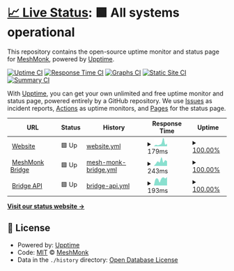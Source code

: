 # [📈 Live Status](https://status.meshmonk.com): <!--live status--> **🟩 All systems operational**

This repository contains the open-source uptime monitor and status page for [MeshMonk](https://meshmonk.com), powered by [Upptime](https://github.com/upptime/upptime).

[![Uptime CI](https://github.com/meshmonk/status/workflows/Uptime%20CI/badge.svg)](https://github.com/meshmonk/status/actions?query=workflow%3A%22Uptime+CI%22)
[![Response Time CI](https://github.com/meshmonk/status/workflows/Response%20Time%20CI/badge.svg)](https://github.com/meshmonk/status/actions?query=workflow%3A%22Response+Time+CI%22)
[![Graphs CI](https://github.com/meshmonk/status/workflows/Graphs%20CI/badge.svg)](https://github.com/meshmonk/status/actions?query=workflow%3A%22Graphs+CI%22)
[![Static Site CI](https://github.com/meshmonk/status/workflows/Static%20Site%20CI/badge.svg)](https://github.com/meshmonk/status/actions?query=workflow%3A%22Static+Site+CI%22)
[![Summary CI](https://github.com/meshmonk/status/workflows/Summary%20CI/badge.svg)](https://github.com/meshmonk/status/actions?query=workflow%3A%22Summary+CI%22)

With [Upptime](https://upptime.js.org), you can get your own unlimited and free uptime monitor and status page, powered entirely by a GitHub repository. We use [Issues](https://github.com/meshmonk/status/issues) as incident reports, [Actions](https://github.com/meshmonk/status/actions) as uptime monitors, and [Pages](https://status.meshmonk.com) for the status page.

<!--start: status pages-->
<!-- This summary is generated by Upptime (https://github.com/upptime/upptime) -->
<!-- Do not edit this manually, your changes will be overwritten -->
<!-- prettier-ignore -->
| URL | Status | History | Response Time | Uptime |
| --- | ------ | ------- | ------------- | ------ |
| <img alt="" src="https://icons.duckduckgo.com/ip3/meshmonk.com.ico" height="13"> [Website](https://meshmonk.com) | 🟩 Up | [website.yml](https://github.com/meshmonk/status/commits/HEAD/history/website.yml) | <details><summary><img alt="Response time graph" src="./graphs/website/response-time-week.png" height="20"> 179ms</summary><br><a href="https://status.meshmonk.com/history/website"><img alt="Response time 118" src="https://img.shields.io/endpoint?url=https%3A%2F%2Fraw.githubusercontent.com%2Fmeshmonk%2Fstatus%2FHEAD%2Fapi%2Fwebsite%2Fresponse-time.json"></a><br><a href="https://status.meshmonk.com/history/website"><img alt="24-hour response time 69" src="https://img.shields.io/endpoint?url=https%3A%2F%2Fraw.githubusercontent.com%2Fmeshmonk%2Fstatus%2FHEAD%2Fapi%2Fwebsite%2Fresponse-time-day.json"></a><br><a href="https://status.meshmonk.com/history/website"><img alt="7-day response time 179" src="https://img.shields.io/endpoint?url=https%3A%2F%2Fraw.githubusercontent.com%2Fmeshmonk%2Fstatus%2FHEAD%2Fapi%2Fwebsite%2Fresponse-time-week.json"></a><br><a href="https://status.meshmonk.com/history/website"><img alt="30-day response time 120" src="https://img.shields.io/endpoint?url=https%3A%2F%2Fraw.githubusercontent.com%2Fmeshmonk%2Fstatus%2FHEAD%2Fapi%2Fwebsite%2Fresponse-time-month.json"></a><br><a href="https://status.meshmonk.com/history/website"><img alt="1-year response time 118" src="https://img.shields.io/endpoint?url=https%3A%2F%2Fraw.githubusercontent.com%2Fmeshmonk%2Fstatus%2FHEAD%2Fapi%2Fwebsite%2Fresponse-time-year.json"></a></details> | <details><summary><a href="https://status.meshmonk.com/history/website">100.00%</a></summary><a href="https://status.meshmonk.com/history/website"><img alt="All-time uptime 100.00%" src="https://img.shields.io/endpoint?url=https%3A%2F%2Fraw.githubusercontent.com%2Fmeshmonk%2Fstatus%2FHEAD%2Fapi%2Fwebsite%2Fuptime.json"></a><br><a href="https://status.meshmonk.com/history/website"><img alt="24-hour uptime 100.00%" src="https://img.shields.io/endpoint?url=https%3A%2F%2Fraw.githubusercontent.com%2Fmeshmonk%2Fstatus%2FHEAD%2Fapi%2Fwebsite%2Fuptime-day.json"></a><br><a href="https://status.meshmonk.com/history/website"><img alt="7-day uptime 100.00%" src="https://img.shields.io/endpoint?url=https%3A%2F%2Fraw.githubusercontent.com%2Fmeshmonk%2Fstatus%2FHEAD%2Fapi%2Fwebsite%2Fuptime-week.json"></a><br><a href="https://status.meshmonk.com/history/website"><img alt="30-day uptime 100.00%" src="https://img.shields.io/endpoint?url=https%3A%2F%2Fraw.githubusercontent.com%2Fmeshmonk%2Fstatus%2FHEAD%2Fapi%2Fwebsite%2Fuptime-month.json"></a><br><a href="https://status.meshmonk.com/history/website"><img alt="1-year uptime 100.00%" src="https://img.shields.io/endpoint?url=https%3A%2F%2Fraw.githubusercontent.com%2Fmeshmonk%2Fstatus%2FHEAD%2Fapi%2Fwebsite%2Fuptime-year.json"></a></details>
| <img alt="" src="https://icons.duckduckgo.com/ip3/bridge.meshmonk.com.ico" height="13"> [MeshMonk Bridge](https://bridge.meshmonk.com) | 🟩 Up | [mesh-monk-bridge.yml](https://github.com/meshmonk/status/commits/HEAD/history/mesh-monk-bridge.yml) | <details><summary><img alt="Response time graph" src="./graphs/mesh-monk-bridge/response-time-week.png" height="20"> 243ms</summary><br><a href="https://status.meshmonk.com/history/mesh-monk-bridge"><img alt="Response time 232" src="https://img.shields.io/endpoint?url=https%3A%2F%2Fraw.githubusercontent.com%2Fmeshmonk%2Fstatus%2FHEAD%2Fapi%2Fmesh-monk-bridge%2Fresponse-time.json"></a><br><a href="https://status.meshmonk.com/history/mesh-monk-bridge"><img alt="24-hour response time 522" src="https://img.shields.io/endpoint?url=https%3A%2F%2Fraw.githubusercontent.com%2Fmeshmonk%2Fstatus%2FHEAD%2Fapi%2Fmesh-monk-bridge%2Fresponse-time-day.json"></a><br><a href="https://status.meshmonk.com/history/mesh-monk-bridge"><img alt="7-day response time 243" src="https://img.shields.io/endpoint?url=https%3A%2F%2Fraw.githubusercontent.com%2Fmeshmonk%2Fstatus%2FHEAD%2Fapi%2Fmesh-monk-bridge%2Fresponse-time-week.json"></a><br><a href="https://status.meshmonk.com/history/mesh-monk-bridge"><img alt="30-day response time 221" src="https://img.shields.io/endpoint?url=https%3A%2F%2Fraw.githubusercontent.com%2Fmeshmonk%2Fstatus%2FHEAD%2Fapi%2Fmesh-monk-bridge%2Fresponse-time-month.json"></a><br><a href="https://status.meshmonk.com/history/mesh-monk-bridge"><img alt="1-year response time 232" src="https://img.shields.io/endpoint?url=https%3A%2F%2Fraw.githubusercontent.com%2Fmeshmonk%2Fstatus%2FHEAD%2Fapi%2Fmesh-monk-bridge%2Fresponse-time-year.json"></a></details> | <details><summary><a href="https://status.meshmonk.com/history/mesh-monk-bridge">100.00%</a></summary><a href="https://status.meshmonk.com/history/mesh-monk-bridge"><img alt="All-time uptime 99.98%" src="https://img.shields.io/endpoint?url=https%3A%2F%2Fraw.githubusercontent.com%2Fmeshmonk%2Fstatus%2FHEAD%2Fapi%2Fmesh-monk-bridge%2Fuptime.json"></a><br><a href="https://status.meshmonk.com/history/mesh-monk-bridge"><img alt="24-hour uptime 100.00%" src="https://img.shields.io/endpoint?url=https%3A%2F%2Fraw.githubusercontent.com%2Fmeshmonk%2Fstatus%2FHEAD%2Fapi%2Fmesh-monk-bridge%2Fuptime-day.json"></a><br><a href="https://status.meshmonk.com/history/mesh-monk-bridge"><img alt="7-day uptime 100.00%" src="https://img.shields.io/endpoint?url=https%3A%2F%2Fraw.githubusercontent.com%2Fmeshmonk%2Fstatus%2FHEAD%2Fapi%2Fmesh-monk-bridge%2Fuptime-week.json"></a><br><a href="https://status.meshmonk.com/history/mesh-monk-bridge"><img alt="30-day uptime 100.00%" src="https://img.shields.io/endpoint?url=https%3A%2F%2Fraw.githubusercontent.com%2Fmeshmonk%2Fstatus%2FHEAD%2Fapi%2Fmesh-monk-bridge%2Fuptime-month.json"></a><br><a href="https://status.meshmonk.com/history/mesh-monk-bridge"><img alt="1-year uptime 99.98%" src="https://img.shields.io/endpoint?url=https%3A%2F%2Fraw.githubusercontent.com%2Fmeshmonk%2Fstatus%2FHEAD%2Fapi%2Fmesh-monk-bridge%2Fuptime-year.json"></a></details>
| <img alt="" src="https://icons.duckduckgo.com/ip3/api.meshmonk.com.ico" height="13"> [Bridge API](https://api.meshmonk.com/ping) | 🟩 Up | [bridge-api.yml](https://github.com/meshmonk/status/commits/HEAD/history/bridge-api.yml) | <details><summary><img alt="Response time graph" src="./graphs/bridge-api/response-time-week.png" height="20"> 193ms</summary><br><a href="https://status.meshmonk.com/history/bridge-api"><img alt="Response time 159" src="https://img.shields.io/endpoint?url=https%3A%2F%2Fraw.githubusercontent.com%2Fmeshmonk%2Fstatus%2FHEAD%2Fapi%2Fbridge-api%2Fresponse-time.json"></a><br><a href="https://status.meshmonk.com/history/bridge-api"><img alt="24-hour response time 212" src="https://img.shields.io/endpoint?url=https%3A%2F%2Fraw.githubusercontent.com%2Fmeshmonk%2Fstatus%2FHEAD%2Fapi%2Fbridge-api%2Fresponse-time-day.json"></a><br><a href="https://status.meshmonk.com/history/bridge-api"><img alt="7-day response time 193" src="https://img.shields.io/endpoint?url=https%3A%2F%2Fraw.githubusercontent.com%2Fmeshmonk%2Fstatus%2FHEAD%2Fapi%2Fbridge-api%2Fresponse-time-week.json"></a><br><a href="https://status.meshmonk.com/history/bridge-api"><img alt="30-day response time 173" src="https://img.shields.io/endpoint?url=https%3A%2F%2Fraw.githubusercontent.com%2Fmeshmonk%2Fstatus%2FHEAD%2Fapi%2Fbridge-api%2Fresponse-time-month.json"></a><br><a href="https://status.meshmonk.com/history/bridge-api"><img alt="1-year response time 159" src="https://img.shields.io/endpoint?url=https%3A%2F%2Fraw.githubusercontent.com%2Fmeshmonk%2Fstatus%2FHEAD%2Fapi%2Fbridge-api%2Fresponse-time-year.json"></a></details> | <details><summary><a href="https://status.meshmonk.com/history/bridge-api">100.00%</a></summary><a href="https://status.meshmonk.com/history/bridge-api"><img alt="All-time uptime 100.00%" src="https://img.shields.io/endpoint?url=https%3A%2F%2Fraw.githubusercontent.com%2Fmeshmonk%2Fstatus%2FHEAD%2Fapi%2Fbridge-api%2Fuptime.json"></a><br><a href="https://status.meshmonk.com/history/bridge-api"><img alt="24-hour uptime 100.00%" src="https://img.shields.io/endpoint?url=https%3A%2F%2Fraw.githubusercontent.com%2Fmeshmonk%2Fstatus%2FHEAD%2Fapi%2Fbridge-api%2Fuptime-day.json"></a><br><a href="https://status.meshmonk.com/history/bridge-api"><img alt="7-day uptime 100.00%" src="https://img.shields.io/endpoint?url=https%3A%2F%2Fraw.githubusercontent.com%2Fmeshmonk%2Fstatus%2FHEAD%2Fapi%2Fbridge-api%2Fuptime-week.json"></a><br><a href="https://status.meshmonk.com/history/bridge-api"><img alt="30-day uptime 100.00%" src="https://img.shields.io/endpoint?url=https%3A%2F%2Fraw.githubusercontent.com%2Fmeshmonk%2Fstatus%2FHEAD%2Fapi%2Fbridge-api%2Fuptime-month.json"></a><br><a href="https://status.meshmonk.com/history/bridge-api"><img alt="1-year uptime 100.00%" src="https://img.shields.io/endpoint?url=https%3A%2F%2Fraw.githubusercontent.com%2Fmeshmonk%2Fstatus%2FHEAD%2Fapi%2Fbridge-api%2Fuptime-year.json"></a></details>

<!--end: status pages-->

[**Visit our status website →**](https://status.meshmonk.com)

## 📄 License

- Powered by: [Upptime](https://github.com/upptime/upptime)
- Code: [MIT](./LICENSE) © [MeshMonk](https://meshmonk.com)
- Data in the `./history` directory: [Open Database License](https://opendatacommons.org/licenses/odbl/1-0/)
